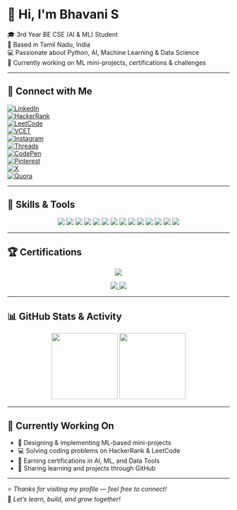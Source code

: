 # 👋 Hi, I'm Bhavani S

🎓 3rd Year BE CSE (AI & ML) Student  
📍 Based in Tamil Nadu, India  
💻 Passionate about Python, AI, Machine Learning & Data Science  
🌱 Currently working on ML mini-projects, certifications & challenges

---

## 🔗 Connect with Me

[![LinkedIn](https://img.shields.io/badge/LinkedIn-blue?style=for-the-badge&logo=linkedin)](https://www.linkedin.com/in/s-bhavani-5a2a26290)  
[![HackerRank](https://img.shields.io/badge/HackerRank-2EC866?style=for-the-badge&logo=hackerrank)](https://www.hackerrank.com/profile/bhavanisubraman3)  
[![LeetCode](https://img.shields.io/badge/LeetCode-FFA116?style=for-the-badge&logo=leetcode&logoColor=white)](https://leetcode.com/bhavanisubraman3)  
[![VCET](https://img.shields.io/badge/VCET-Profile-orange?style=for-the-badge)](https://vcet481.examly.io/profile)  
[![Instagram](https://img.shields.io/badge/Instagram-E4405F?style=for-the-badge&logo=instagram&logoColor=white)](https://www.instagram.com/bhavanisubramani49?igsh=cWxjYmp0YTBscng=)  
[![Threads](https://img.shields.io/badge/Threads-000000?style=for-the-badge&logo=threads&logoColor=white)](https://www.threads.net/@bhavanisubramani49)  
[![CodePen](https://img.shields.io/badge/CodePen-black?style=for-the-badge&logo=codepen&logoColor=white)](https://codepen.io/BhavaniSubramanian26)  
[![Pinterest](https://img.shields.io/badge/Pinterest-E60023?style=for-the-badge&logo=pinterest&logoColor=white)](https://pin.it/3L1bHMYYF)  
[![X](https://img.shields.io/badge/X-black?style=for-the-badge&logo=twitter&logoColor=white)](https://x.com/BhavaniS49?t=RsmqH3r7-7gUfTCOZMObfg&s=08)  
[![Quora](https://img.shields.io/badge/Quora-B92B27?style=for-the-badge&logo=quora&logoColor=white)](https://www.quora.com/profile/Bhavani-Subramani-2006)

---

## 🧠 Skills & Tools

<p align="center">
  <img src="https://img.shields.io/badge/Python-3776AB?style=for-the-badge&logo=python&logoColor=white"/>
  <img src="https://img.shields.io/badge/C-00599C?style=for-the-badge&logo=c&logoColor=white"/>
  <img src="https://img.shields.io/badge/Java-ED8B00?style=for-the-badge&logo=java&logoColor=white"/>
  <img src="https://img.shields.io/badge/SQL-005CDA?style=for-the-badge&logo=postgresql&logoColor=white"/>
  <img src="https://img.shields.io/badge/NumPy-013243?style=for-the-badge&logo=numpy&logoColor=white"/>
  <img src="https://img.shields.io/badge/Pandas-150458?style=for-the-badge&logo=pandas&logoColor=white"/>
  <img src="https://img.shields.io/badge/Scikit--Learn-F7931E?style=for-the-badge&logo=scikit-learn&logoColor=white"/>
  <img src="https://img.shields.io/badge/OpenCV-5C3EE8?style=for-the-badge&logo=opencv&logoColor=white"/>
  <img src="https://img.shields.io/badge/MediaPipe-0052BB?style=for-the-badge"/>
  <img src="https://img.shields.io/badge/Jupyter-F37626?style=for-the-badge&logo=jupyter&logoColor=white"/>
  <img src="https://img.shields.io/badge/SQLite-003B57?style=for-the-badge&logo=sqlite&logoColor=white"/>
  <img src="https://img.shields.io/badge/Git-F05032?style=for-the-badge&logo=git&logoColor=white"/>
  <img src="https://img.shields.io/badge/GitHub-181717?style=for-the-badge&logo=github&logoColor=white"/>
  <img src="https://img.shields.io/badge/VS%20Code-007ACC?style=for-the-badge&logo=visual-studio-code&logoColor=white"/>
</p>

---

## 🏆 Certifications

<p align="center">
  <img src="https://img.shields.io/badge/LinkedIn-Certified--MongoDB-green?style=for-the-badge&logo=linkedin&logoColor=white"/>
  <!-- You can add more certification badges like this -->
</p>


<p align="center">
  <a href="https://www.linkedin.com/in/s-bhavani-5a2a26290/details/certifications/" target="_blank">
    <img src="https://img.shields.io/badge/LinkedIn-Certified--MongoDB-green?style=for-the-badge&logo=linkedin&logoColor=white"/>
  </a>
  
  <a href="https://www.mygreatlearning.com/" target="_blank">
    <img src="https://img.shields.io/badge/Great%20Learning-Certificate-blue?style=for-the-badge&logo=google-classroom&logoColor=white"/>
  </a>
</p>

---

## 📊 GitHub Stats & Activity

<p align="center">
  <img src="https://github-readme-stats.vercel.app/api?username=Bhavanisubramani49&show_icons=true&theme=dark&border_radius=10" height="150"/>
  <img src="https://github-readme-activity-graph.vercel.app/graph?username=Bhavanisubramani49&theme=react-dark&hide_border=true" height="150"/>
</p>

---

## 🚀 Currently Working On

- 🤖 Designing & implementing ML-based mini-projects  
- 💻 Solving coding problems on HackerRank & LeetCode  
- 🧠 Earning certifications in AI, ML, and Data Tools  
- 📝 Sharing learning and projects through GitHub

---

⭐ *Thanks for visiting my profile — feel free to connect!*  
🌟 *Let’s learn, build, and grow together!*
